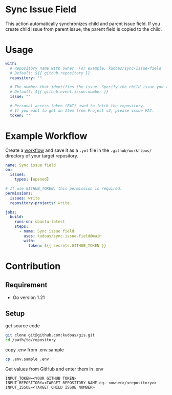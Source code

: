# Sync Issue Field

This action automatically synchronizes child and parent issue field.
If you create child issue from parent issue, the parent field is copied to the child.

# Usage

<!-- start usage -->

```yaml
with:
  # Repository name with owner. For example, kudoas/sync-issue-field
  # Default: ${{ github.repository }}
  repository: ""

  # The number that identifies the issue. Specify the child issue you wish to synchronize with the parent issue
  # Default: ${{ github.event.issue.number }}
  issue: ""

  # Personal access token (PAT) used to fetch the repository.
  # If you want to get an Item from Project v2, please issue PAT.
  token: ""
```

<!-- end usage -->

# Example Workflow

Create a [workflow](https://docs.github.com/en/actions/using-workflows) and save it as a `.yml` file in the `.github/workflows/` directory of your target repository.

```yml
name: Sync issue field
on:
  issues:
    types: [opened]

# If use GITHUB_TOKEN, this permission is required.
permissions:
  issues: write
  repository-projects: write

jobs:
  build:
    runs-on: ubuntu-latest
    steps:
      - name: Sync issue field
        uses: kudoas/sync-issue-field@main
        with:
          token: ${{ secrets.GITHUB_TOKEN }}
```

# Contribution

## Requirement

- Go version 1.21

## Setup

get source code

```sh
git clone git@github.com:kudoas/gis.git
cd /path/to/repository
```

copy .env from .env.sample

```sh
cp .env.sample .env
```

Get values from GitHub and enter them in .env

```.env
INPUT_TOKEN=<YOUR GITHUB TOKEN>
INPUT_REPOSITORY=<TARGET REPOSITORY NAME eg. <owner>/<repository>>
INPUT_ISSUE=<TARGET CHILD ISSUE NUMBER>
```
